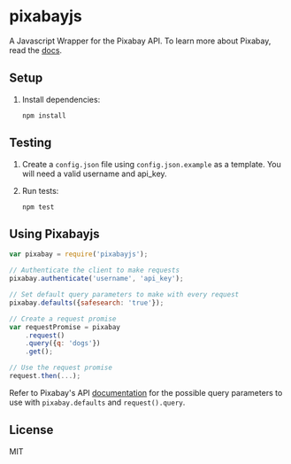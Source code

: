 # pixabayjs
A Javascript Wrapper for the Pixabay API. To learn more about Pixabay, read the [docs](http://pixabay.com/api/docs/).

## Setup

1. Install dependencies:

    `npm install`


## Testing
1. Create a `config.json` file using `config.json.example` as a template. You will need a valid username and api_key.

1. Run tests:

    `npm test`

## Using Pixabayjs

```javascript
var pixabay = require('pixabayjs');

// Authenticate the client to make requests
pixabay.authenticate('username', 'api_key');

// Set default query parameters to make with every request
pixabay.defaults({safesearch: 'true'});

// Create a request promise
var requestPromise = pixabay
    .request()
    .query({q: 'dogs'})
    .get();

// Use the request promise
request.then(...);

```

Refer to Pixabay's API [documentation](http://pixabay.com/api/docs/) for the possible query parameters to use with `pixabay.defaults` and `request().query`.

## License
MIT
